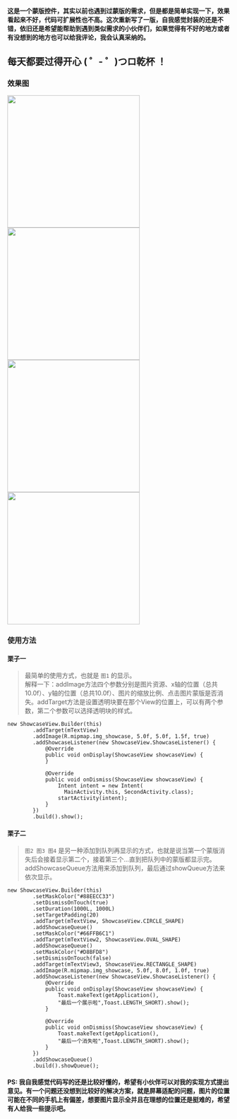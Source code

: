 ####  **这是一个蒙版控件，其实以前也遇到过蒙版的需求，但是都是简单实现一下，效果看起来不好，代码可扩展性也不高。这次重新写了一版，自我感觉封装的还是不错，依旧还是希望能帮助到遇到类似需求的小伙伴们，如果觉得有不好的地方或者有没想到的地方也可以给我评论，我会认真采纳的。**
## 每天都要过得开心 ( ゜- ゜)つロ乾杯 ！


### 效果图
<img src="http://otjav6lvw.bkt.clouddn.com/17-7-29/92985778.jpg" width="300"/>
<img src="http://otjav6lvw.bkt.clouddn.com/17-7-29/66349083.jpg" width="300"/>
<img src="http://otjav6lvw.bkt.clouddn.com/17-7-29/75740996.jpg" width="300"/>
<img src="http://otjav6lvw.bkt.clouddn.com/17-7-29/3381654.jpg" width="300"/>

### 使用方法
#### 栗子一
> 最简单的使用方式，也就是 `图1` 的显示。</br> 解释一下：addImage方法四个参数分别是图片资源、x轴的位置（总共10.0f）、y轴的位置（总共10.0f）、图片的缩放比例、点击图片蒙版是否消失。addTarget方法是设置透明块要在那个View的位置上，可以有两个参数，第二个参数可以选择透明块的样式。

```
new ShowcaseView.Builder(this)
        .addTarget(mTextView)
        .addImage(R.mipmap.img_showcase, 5.0f, 5.0f, 1.5f, true)
        .addShowcaseListener(new ShowcaseView.ShowcaseListener() {
            @Override
            public void onDisplay(ShowcaseView showcaseView) {
            }

            @Override
            public void onDismiss(ShowcaseView showcaseView) {
                Intent intent = new Intent(
                  MainActivity.this, SecondActivity.class);
                startActivity(intent);
            }
        })
        .build().show();
```
#### 栗子二
>  `图2 图3 图4` 是另一种添加到队列再显示的方式，也就是说当第一个蒙版消失后会接着显示第二个，接着第三个...直到把队列中的蒙版都显示完。addShowcaseQueue方法用来添加到队列，最后通过showQueue方法来依次显示。

```
new ShowcaseView.Builder(this)
        .setMaskColor("#88EECC33")
        .setDismissOnTouch(true)
        .setDuration(1000L, 1000L)
        .setTargetPadding(20)
        .addTarget(mTextView, ShowcaseView.CIRCLE_SHAPE)
        .addShowcaseQueue()
        .setMaskColor("#66FFB6C1")
        .addTarget(mTextView2, ShowcaseView.OVAL_SHAPE)
        .addShowcaseQueue()
        .setMaskColor("#D8BFD8")
        .setDismissOnTouch(false)
        .addTarget(mTextView3, ShowcaseView.RECTANGLE_SHAPE)
        .addImage(R.mipmap.img_showcase, 5.0f, 8.0f, 1.0f, true)
        .addShowcaseListener(new ShowcaseView.ShowcaseListener() {
            @Override
            public void onDisplay(ShowcaseView showcaseView) {
                Toast.makeText(getApplication(),
                "最后一个展示啦",Toast.LENGTH_SHORT).show();
            }

            @Override
            public void onDismiss(ShowcaseView showcaseView) {
                Toast.makeText(getApplication(),
                "最后一个消失啦",Toast.LENGTH_SHORT).show();
            }
        })
        .addShowcaseQueue()
        .build().showQueue();
```

#### PS: 我自我感觉代码写的还是比较好懂的，希望有小伙伴可以对我的实现方式提出意见。有一个问题还没想到比较好的解决方案，就是屏幕适配的问题，图片的位置可能在不同的手机上有偏差，想要图片显示全并且在理想的位置还是挺难的，希望有人给我一些提示吧。
